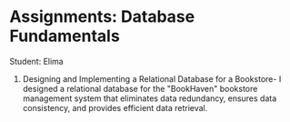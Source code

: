 # Assignments: Database Fundamentals

Student: Elima

1. Designing and Implementing a Relational Database for a Bookstore- I designed a relational database for the "BookHaven" bookstore management system that eliminates data redundancy, ensures data consistency, and provides efficient data retrieval.

